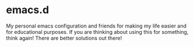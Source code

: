 # emacs.d
My personal emacs configuration and friends for making my life easier and for educational purposes. If you are thinking about using this for something, think again! There are better solutions out there! 
